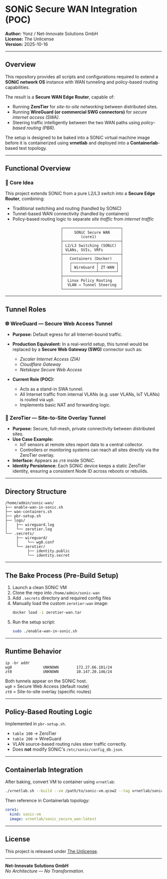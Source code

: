 # SONiC Secure WAN Integration (POC)

**Author:** Yonz / Net-Innovate Solutions GmbH  
**License:** The Unlicense  
**Version:** 2025-10-16

---

## Overview

This repository provides all scripts and configurations required to extend a **SONiC network OS** instance with WAN tunneling and policy-based routing capabilities.

The result is a **Secure WAN Edge Router**, capable of:
- Running **ZeroTier** for *site-to-site networking* between distributed sites.
- Running **WireGuard (or commercial SWG connectors)** for *secure internet access (SWA)*.
- Steering traffic intelligently between the two WAN paths using *policy-based routing (PBR)*.

The setup is designed to be baked into a SONiC virtual machine image before it is containerized using **vrnetlab** and deployed into a **Containerlab**-based test topology.

---

## Functional Overview

### 🧩 Core Idea

This project extends SONiC from a pure L2/L3 switch into a **Secure Edge Router**, combining:
- Traditional switching and routing (handled by SONiC)
- Tunnel-based WAN connectivity (handled by containers)
- Policy-based routing logic to separate *site traffic* from *internet traffic*

```
                         ┌──────────────────────────┐
                         │     SONiC Secure WAN     │
                         │        (core1)           │
                         ├──────────────────────────┤
                         │ L2/L3 Switching (SONiC)  │
                         │ VLANs, SVIs, VRFs        │
                         ├──────────────────────────┤
                         │   Containers (Docker)    │
                         │   ┌───────────┬────────┐ │
                         │   │ WireGuard │ ZT-WAN │ │
                         │   └───────────┴────────┘ │
                         ├──────────────────────────┤
                         │  Linux Policy Routing    │
                         │  VLAN → Tunnel Steering  │
                         └──────────────────────────┘
```

---

## Tunnel Roles

### 🌐 WireGuard — Secure Web Access Tunnel

- **Purpose:** Default egress for all Internet-bound traffic.  
- **Production Equivalent:** In a real-world setup, this tunnel would be replaced by a **Secure Web Gateway (SWG)** connector such as:
  - *Zscaler Internet Access (ZIA)*
  - *Cloudflare Gateway*
  - *Netskope Secure Web Access*

- **Current Role (POC):**
  - Acts as a stand-in SWA tunnel.
  - All Internet traffic from internal VLANs (e.g. user VLANs, IoT VLANs) is routed via `wg0`.
  - Implements basic NAT and forwarding logic.

### 🔄 ZeroTier — Site-to-Site Overlay Tunnel

- **Purpose:** Secure, full-mesh, private connectivity between distributed sites.
- **Use Case Example:**
  - IoT sensors at remote sites report data to a central collector.
  - Controllers or monitoring systems can reach all sites directly via the ZeroTier overlay.
- **Interface:** Appears as `zt0` inside SONiC.
- **Identity Persistence:** Each SONiC device keeps a static ZeroTier identity, ensuring a consistent Node ID across reboots or rebuilds.

---

## Directory Structure

```
/home/admin/sonic-wan/
├── enable-wan-in-sonic.sh
├── wan-containers.sh
├── pbr-setup.sh
├── logs/
│    ├── wireguard.log
│    └── zerotier.log
└── .secrets/
     ├── wireguard/
     │    └── wg0.conf
     └── zerotier/
          ├── identity.public
          └── identity.secret
```

---

## The Bake Process (Pre-Build Setup)

1. Launch a clean SONiC VM
2. Clone the repo into `/home/admin/sonic-wan`
3. Add `.secrets` directory and required config files
4. Manually load the custom `zerotier:wan` image:
   ```bash
   docker load -i zerotier-wan.tar
   ```
5. Run the setup script:
   ```bash
   sudo ./enable-wan-in-sonic.sh
   ```

---

## Runtime Behavior

```
ip -br addr
wg0              UNKNOWN        172.27.66.101/24
zt0              UNKNOWN        10.147.20.146/24
```

Both tunnels appear on the SONiC host.  
`wg0` = Secure Web Access (default route)  
`zt0` = Site-to-site overlay (specific routes)

---

## Policy-Based Routing Logic

Implemented in `pbr-setup.sh`.  
- `table 100` → ZeroTier  
- `table 200` → WireGuard  
- VLAN source-based routing rules steer traffic correctly.
- Does **not** modify SONiC's `/etc/sonic/config_db.json`.

---

## Containerlab Integration

After baking, convert VM to container using `vrnetlab`:

```bash
./vrnetlab.sh --build --vm /path/to/sonic-vm.qcow2 --tag vrnetlab/sonic_secure_wan:latest
```

Then reference in Containerlab topology:

```yaml
core1:
  kind: sonic-vm
  image: vrnetlab/sonic_secure_wan:latest
```

---

## License

This project is released under [The Unlicense](https://unlicense.org/).

---

**Net-Innovate Solutions GmbH**  
*No Architecture — No Transformation.*
